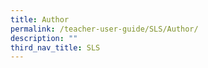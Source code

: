 ```yaml
---
title: Author
permalink: /teacher-user-guide/SLS/Author/
description: ""
third_nav_title: SLS
---
```


